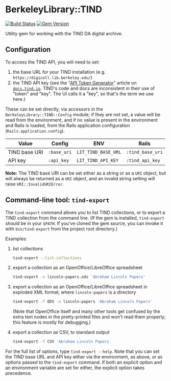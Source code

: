 # BerkeleyLibrary::TIND

[![Build Status](https://github.com/BerkeleyLibrary/tind/actions/workflows/build.yml/badge.svg?branch=main)](https://github.com/BerkeleyLibrary/tind/actions/workflows/build.yml)
[![Gem Version](https://img.shields.io/gem/v/berkeley_library-tind.svg)](https://rubygems.org/gems/berkeley_library-tind)

Utility gem for working with the TIND DA digital archive.

## Configuration

To access the TIND API, you will need to set:

1. the base URL for your TIND installation (e.g. `https://digicoll.lib.berkeley.edu/`)
2. the TIND API key (see the "[API Token Generator](https://docs.tind.io/article/2xaplzx9cn-api-token-generator)"
   article on [`docs.tind.io`](https://docs.tind.io). TIND's code and
   docs are inconsistent in their use of "token" and "key". The UI calls
   it a "key", so that's the term we use here.)

These can be set directly, via accessors in the `BerkeleyLibrary::TIND::Config` module;
if they are not set, a value will be read from the environment, and if no 
value is present in the environment and Rails is loaded, from the Rails
application configuration (`Rails.application.config`).

| Value         | Config    | ENV                 | Rails            |
| ---           | ---         | ---                 | ---              |
| TIND base URI | `:base_uri` | `LIT_TIND_BASE_URL` | `:tind_base_uri` |
| API key       | `:api_key`  | `LIT_TIND_API_KEY`  | `:tind_api_key`  |

**Note:** The TIND base URI can be set either as a string or as a `URI`
object, but will always be returned as a `URI` object, and an invalid
string setting will raise `URI::InvalidURIError`.

## Command-line tool: `tind-export`

The `tind-export` command allows you to list TIND collections, or to 
export a TIND collection from the command line. (If the gem is installed,
`tind-export` should be in your `$PATH`. If you've cloned the gem source,
you can invoke it with `bin/tind-export` from the project root directory.)

Examples:

1. list collections

   ```sh
   tind-export --list-collections
   ```

2. export a collection as an OpenOffice/LibreOffice spreadsheet

   ```sh
   tind-export -o lincoln-papers.ods 'Abraham Lincoln Papers'
   ```

3. export a collection as an OpenOffice/LibreOffice spreadsheet in exploded XML format,
   where `lincoln-papers` is a directory

   ```sh
   tind-export -f ODS -o lincoln-papers 'Abraham Lincoln Papers'
   ```

   (Note that OpenOffice itself and many other tools get confused by the extra text
   nodes in the pretty-printed files and won't read them properly; this feature
   is mostly for debugging.)

4. export a collection as CSV, to standard output

   ```sh
   tind-export -f CSV 'Abraham Lincoln Papers'
   ```

For the full list of options, type `tind-export --help`. Note that you can set
the TIND base URL and API key either via the environment, as above, or as options
passed to the `tind-export` command. If both an explicit option and an environment
variable are set for either, the explicit option takes precedence.
